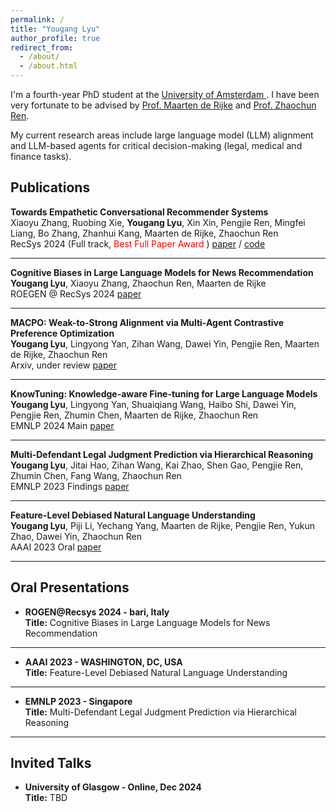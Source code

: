 ```yaml
---
permalink: /
title: "Yougang Lyu"
author_profile: true
redirect_from: 
  - /about/
  - /about.html
---
```

I'm a fourth-year PhD student at the [University of Amsterdam ](https://irlab.science.uva.nl/about/). I have been very fortunate to be advised by [Prof. Maarten de Rijke](https://staff.fnwi.uva.nl/m.derijke/) and [Prof. Zhaochun Ren](https://renzhaochun.github.io/). 

My current research areas include large language model (LLM) alignment and  LLM-based agents for critical decision-making (legal, medical and finance tasks).

Publications
---

   **Towards Empathetic Conversational Recommender Systems**  
   Xiaoyu Zhang, Ruobing Xie, **Yougang Lyu**, Xin Xin, Pengjie Ren, Mingfei Liang, Bo Zhang, Zhanhui Kang, Maarten de Rijke, Zhaochun Ren  
   RecSys 2024 (Full track, <font color='red'> Best Full Paper Award </font>) [paper](https://doi.org/10.1145/3640457.3688133) / [code](https://github.com/zxd-octopus/ECR)

---

   **Cognitive Biases in Large Language Models for News Recommendation**  
   **Yougang Lyu**, Xiaoyu Zhang, Zhaochun Ren, Maarten de Rijke  
   ROEGEN @ RecSys 2024 [paper](https://doi.org/10.48550/arXiv.2410.02897)

---

   **MACPO: Weak-to-Strong Alignment via Multi-Agent Contrastive Preference Optimization**  
   **Yougang Lyu**, Lingyong Yan, Zihan Wang, Dawei Yin, Pengjie Ren, Maarten de Rijke, Zhaochun Ren  
   Arxiv, under review [paper](https://arxiv.org/pdf/2410.07672)

---

   **KnowTuning: Knowledge-aware Fine-tuning for Large Language Models**  
   **Yougang Lyu**, Lingyong Yan, Shuaiqiang Wang, Haibo Shi, Dawei Yin, Pengjie Ren, Zhumin Chen, Maarten de Rijke, Zhaochun Ren  
   EMNLP 2024 Main [paper](https://arxiv.org/pdf/2402.11176)

---

   **Multi-Defendant Legal Judgment Prediction via Hierarchical Reasoning**  
   **Yougang Lyu**, Jitai Hao, Zihan Wang, Kai Zhao, Shen Gao, Pengjie Ren, Zhumin Chen, Fang Wang, Zhaochun Ren  
   EMNLP 2023 Findings [paper](https://arxiv.org/pdf/2312.05762)

---

   **Feature-Level Debiased Natural Language Understanding**  
   **Yougang Lyu**, Piji Li, Yechang Yang, Maarten de Rijke, Pengjie Ren, Yukun Zhao, Dawei Yin, Zhaochun Ren  
   AAAI 2023 Oral [paper](https://ojs.aaai.org/index.php/AAAI/article/view/26567)

---


## Oral Presentations
- **ROGEN@Recsys 2024 - bari, Italy**  
  **Title:** Cognitive Biases in Large Language Models for News Recommendation
  
---
- **AAAI 2023 - WASHINGTON, DC, USA**  
  **Title:** Feature-Level Debiased Natural Language Understanding

---
- **EMNLP 2023 - Singapore**  
  **Title:** Multi-Defendant Legal Judgment Prediction via Hierarchical Reasoning
  
---
## Invited Talks
- **University of Glasgow - Online, Dec 2024**  
  **Title:** TBD



